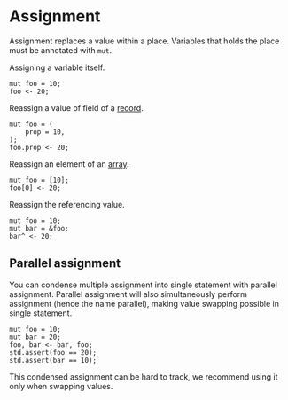 # Assignment

Assignment replaces a value within a place. Variables that holds the place must be annotated with `mut`.

Assigning a variable itself.

```butter
mut foo = 10;
foo <- 20;
```

Reassign a value of field of a [record].

[record]: record.md

```butter
mut foo = (
    prop = 10,
);
foo.prop <- 20;
```

Reassign an element of an [array].

[array]: array.md

```butter
mut foo = [10];
foo[0] <- 20;
```

Reassign the referencing value.

[reference]: reference.md

```butter
mut foo = 10;
mut bar = &foo;
bar^ <- 20;
```

## Parallel assignment

You can condense multiple assignment into single statement with parallel assignment. Parallel assignment will also simultaneously perform assignment (hence the name parallel), making value swapping possible in single statement.

```butter
mut foo = 10;
mut bar = 20;
foo, bar <- bar, foo;
std.assert(foo == 20);
std.assert(bar == 10);
```

This condensed assignment can be hard to track, we recommend using it only when swapping values.
